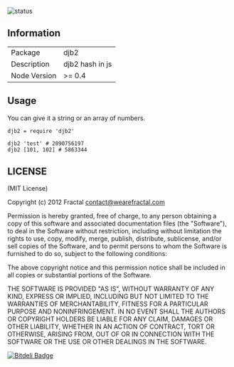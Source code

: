 ![status](https://secure.travis-ci.org/wearefractal/djb2.png?branch=master)

## Information

<table>
<tr> 
<td>Package</td><td>djb2</td>
</tr>
<tr>
<td>Description</td>
<td>djb2 hash in js</td>
</tr>
<tr>
<td>Node Version</td>
<td>>= 0.4</td>
</tr>
</table>

## Usage

You can give it a string or an array of numbers.

```coffee-script
djb2 = require 'djb2'

djb2 'test' # 2090756197
djb2 [101, 102] # 5863344
```

## LICENSE

(MIT License)

Copyright (c) 2012 Fractal <contact@wearefractal.com>

Permission is hereby granted, free of charge, to any person obtaining
a copy of this software and associated documentation files (the
"Software"), to deal in the Software without restriction, including
without limitation the rights to use, copy, modify, merge, publish,
distribute, sublicense, and/or sell copies of the Software, and to
permit persons to whom the Software is furnished to do so, subject to
the following conditions:

The above copyright notice and this permission notice shall be
included in all copies or substantial portions of the Software.

THE SOFTWARE IS PROVIDED "AS IS", WITHOUT WARRANTY OF ANY KIND,
EXPRESS OR IMPLIED, INCLUDING BUT NOT LIMITED TO THE WARRANTIES OF
MERCHANTABILITY, FITNESS FOR A PARTICULAR PURPOSE AND
NONINFRINGEMENT. IN NO EVENT SHALL THE AUTHORS OR COPYRIGHT HOLDERS BE
LIABLE FOR ANY CLAIM, DAMAGES OR OTHER LIABILITY, WHETHER IN AN ACTION
OF CONTRACT, TORT OR OTHERWISE, ARISING FROM, OUT OF OR IN CONNECTION
WITH THE SOFTWARE OR THE USE OR OTHER DEALINGS IN THE SOFTWARE.


[![Bitdeli Badge](https://d2weczhvl823v0.cloudfront.net/wearefractal/djb2/trend.png)](https://bitdeli.com/free "Bitdeli Badge")

